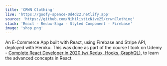 ```yaml
---
title: 'CRWN Clothing'
live: 'https://goofy-spence-0d4d22.netlify.app'
source: 'https://github.com/NihilisticNive25/crwnClothing'
stack: 'React - Redux-Saga - Styled Component - Firebase'
image: 'shop.png'
---
```

An E-Commerce App built with React, using Firebase and Stripe API, deployed with Heroku. This was done as part of the course I took on Udemy  - [Complete React Developer in 2020 (w/ Redux, Hooks, GraphQL)](https://www.udemy.com/course/complete-react-developer-zero-to-mastery/), to learn the advanced concepts in React.
